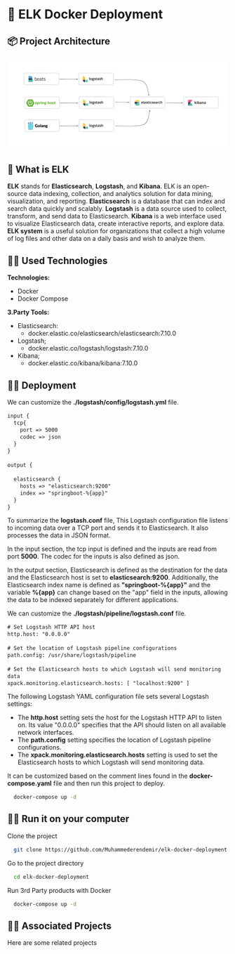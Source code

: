 # 🎯 ELK Docker Deployment


## 📦 Project Architecture

![ELK Arch](https://github.com/Muhammederendemir/elk-docker-deployment/blob/master/docs/image/ELK-Arch.png)



## 🤔 What is ELK

**ELK** stands for **Elasticsearch**, **Logstash**, and **Kibana**. ELK is an open-source data indexing, collection, and analytics solution for data mining, visualization, and reporting. **Elasticsearch** is a database that can index and search data quickly and scalably. **Logstash** is a data source used to collect, transform, and send data to Elasticsearch. **Kibana** is a web interface used to visualize Elasticsearch data, create interactive reports, and explore data. **ELK system** is a useful solution for organizations that collect a high volume of log files and other data on a daily basis and wish to analyze them.




## 🤙🏼 Used Technologies

**Technologies:** 
- Docker
- Docker Compose

**3.Party Tools:** 
- Elasticsearch:
    - docker.elastic.co/elasticsearch/elasticsearch:7.10.0
- Logstash;
    - docker.elastic.co/logstash/logstash:7.10.0
- Kibana;
    - docker.elastic.co/kibana/kibana:7.10.0
## 👌🏼 Deployment

We can customize the **./logstash/config/logstash.yml** file.

```
input {
  tcp{
	port => 5000
	codec => json
  }
}
 
output {
 
  elasticsearch {
    hosts => "elasticsearch:9200"
	index => "springboot-%{app}"
  }
} 
```
To summarize the **logstash.conf** file, This Logstash configuration file listens to incoming data over a TCP port and sends it to Elasticsearch. It also processes the data in JSON format.

In the input section, the tcp input is defined and the inputs are read from port **5000**. The codec for the inputs is also defined as json.

In the output section, Elasticsearch is defined as the destination for the data and the Elasticsearch host is set to **elasticsearch:9200**. Additionally, the Elasticsearch index name is defined as **"springboot-%{app}"** and the variable **%{app}** can change based on the "app" field in the inputs, allowing the data to be indexed separately for different applications.

We can customize the **./logstash/pipeline/logstash.conf** file.

 ```
# Set Logstash HTTP API host
http.host: "0.0.0.0"

# Set the location of Logstash pipeline configurations
path.config: /usr/share/logstash/pipeline

# Set the Elasticsearch hosts to which Logstash will send monitoring data
xpack.monitoring.elasticsearch.hosts: [ "localhost:9200" ]

```
The following Logstash YAML configuration file sets several Logstash settings:

- The **http.host** setting sets the host for the Logstash HTTP API to listen on. Its value "0.0.0.0" specifies that the API should listen on all available network interfaces.
- The **path.config** setting specifies the location of Logstash pipeline configurations.
- The **xpack.monitoring.elasticsearch.hosts** setting is used to set the Elasticsearch hosts to which Logstash will send monitoring data.


It can be customized based on the comment lines found in the **docker-compose.yaml** file and then run this project to deploy.

```bash
  docker-compose up -d
```

  
## 🤟🏼 Run it on your computer

Clone the project

```bash
  git clone https://github.com/Muhammederendemir/elk-docker-deployment.git
```

Go to the project directory

```bash
  cd elk-docker-deployment
```

Run 3rd Party products with Docker

```bash
  docker-compose up -d 
```



  
##  🫳🏼 Associated Projects

Here are some related projects


  